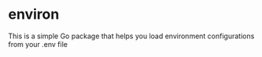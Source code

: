# environ
This is a simple Go package that helps you load environment configurations from your .env file
